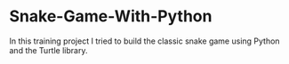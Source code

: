# Snake-Game-With-Python
In this training project I tried to build the classic snake game using Python and the Turtle library.
